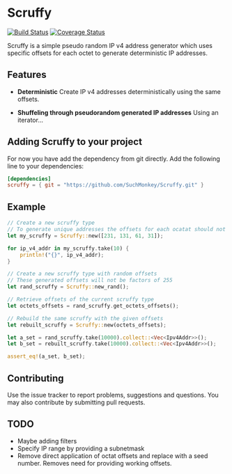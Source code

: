 # Scruffy

[![Build Status](https://travis-ci.org/SuchMonkey/Scruffy.svg?branch=master)](https://travis-ci.org/SuchMonkey/Scruffy)
[![Coverage Status](https://coveralls.io/repos/github/suchmonkey/scruffdy/badge.svg?branch=master)](https://coveralls.io/github/suchmonkey/scruffy?branch=master)

Scruffy is a simple pseudo random IP v4 address generator which uses specific offsets for each octet to generate deterministic IP addresses.
## Features

* **Deterministic**
  Create IP v4 addresses deterministically using the same offsets.

* **Shuffeling through pseudorandom generated IP addresses**
  Using an iterator...

## Adding Scruffy to your project

For now you have add the dependency from git directly.
Add the following line to your dependencies:

```toml
[dependencies]
scruffy = { git = "https://github.com/SuchMonkey/Scruffy.git" }
```

## Example

```rust
// Create a new scruffy type
// To generate unique addresses the offsets for each ocatat should not be factors of 255
let my_scruffy = Scruffy::new([231, 131, 61, 31]);

for ip_v4_addr in my_scruffy.take(10) {
    println!("{}", ip_v4_addr);
}

// Create a new scruffy type with random offsets
// These generated offsets will not be factors of 255
let rand_scruffy = Scruffy::new_rand();

// Retrieve offsets of the current scruffy type
let octets_offsets = rand_scruffy.get_octets_offsets();

// Rebuild the same scruffy with the given offsets
let rebuilt_scruffy = Scruffy::new(octets_offsets);

let a_set = rand_scruffy.take(10000).collect::<Vec<Ipv4Addr>>();
let b_set = rebuilt_scruffy.take(10000).collect::<Vec<Ipv4Addr>>();

assert_eq!(a_set, b_set);
```

## Contributing

Use the issue tracker to report problems, suggestions and questions. You may also contribute by submitting pull requests.

## TODO

* Maybe adding filters
* Specify IP range by providing a subnetmask
* Remove direct application of octat offsets and replace with a seed number. Removes need for providing working offsets.
